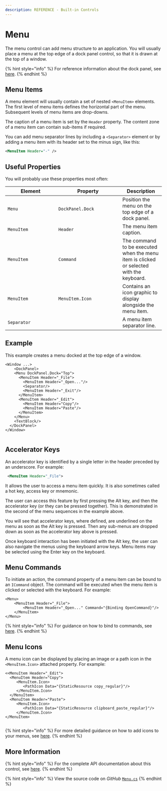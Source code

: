 ```yaml
---
description: REFERENCE - Built-in Controls
---
```


# Menu

The menu control can add menu structure to an application. You will usually place a menu at the top edge of a dock panel control, so that it is drawn at the top of a window.

{% hint style="info" %}
For reference information about the dock panel, see [here](dockpanel.md).
{% endhint %}

## Menu Items

A menu element will usually contain a set of nested `<MenuItem>` elements. The first level of menu items defines the horizontal part of the menu. Subsequent levels of menu items are drop-downs.

The caption of a menu item is set by the `Header` property. The content zone of a menu item can contain sub-items if required.

You can add menu separator lines by including a `<Separator>` element or by adding a menu item with its header set to the minus sign, like this:

```xml
<MenuItem Header="-" />
```

## Useful Properties

You will probably use these properties most often:

<table><thead><tr><th width="147.33333333333331">Element</th><th width="190">Property</th><th>Description</th></tr></thead><tbody><tr><td><code>Menu</code></td><td><code>DockPanel.Dock</code></td><td>Position the menu on the top edge of a dock panel.</td></tr><tr><td><code>MenuItem</code></td><td><code>Header</code></td><td>The menu item caption.</td></tr><tr><td><code>MenuItem</code></td><td><code>Command</code></td><td>The command to be executed when the menu item is clicked or selected with the keyboard.</td></tr><tr><td><code>MenuItem</code></td><td><code>MenuItem.Icon</code></td><td>Contains an icon graphic to display alongside the menu item.</td></tr><tr><td><code>Separator</code></td><td></td><td>A menu item separator line.</td></tr></tbody></table>

## Example

This example creates a menu docked at the top edge of a window.&#x20;

```markup
<Window ...>
    <DockPanel>
    <Menu DockPanel.Dock="Top">
      <MenuItem Header="_File">
        <MenuItem Header="_Open..."/>
        <Separator/>
        <MenuItem Header="_Exit"/>
      </MenuItem>
      <MenuItem Header="_Edit">
        <MenuItem Header="Copy"/>
        <MenuItem Header="Paste"/>
      </MenuItem>
    </Menu>
    <TextBlock/>
  </DockPanel>
</Window>
```

<figure><img src="../../.gitbook/assets/menu.gif" alt=""><figcaption></figcaption></figure>

## Accelerator Keys

An accelerator key is identified by a single letter in the header preceded by an underscore. For example:

```xml
 <MenuItem Header="_File">
```

It allows the user to access a menu item quickly. It is also sometimes called a hot key, access key or mnemonic.

The user can access this feature by first pressing the Alt key, and then the accelerator key (or they can be pressed together). This is demonstrated in the second of the menu sequences in the example above.

You will see that accelerator keys, where defined, are underlined on the menu as soon as the Alt key is pressed. Then any sub-menus are dropped down as soon as the accelerator key above is pressed.&#x20;

Once keyboard interaction has been initiated with the Alt key, the user can also navigate the menus using the keyboard arrow keys. Menu items may be selected using the Enter key on the keyboard.

## Menu Commands <a href="#menu-commands" id="menu-commands"></a>

To initiate an action, the command property of a menu item can be bound to an `ICommand` object. The command will be executed when the menu item is clicked or selected with the keyboard. For example:

```markup
<Menu>
    <MenuItem Header="_File">
        <MenuItem Header="_Open..." Command="{Binding OpenCommand}"/>
    </MenuItem>
</Menu>
```

{% hint style="info" %}
For guidance on how to bind to commands, see [here](broken-reference).
{% endhint %}

## Menu Icons <a href="#menu-icons" id="menu-icons"></a>

A menu icon can be displayed by placing an image or a path icon in the `<MenuItem.Icon>` attached property. For example:

```markup
<<MenuItem Header="_Edit">
  <MenuItem Header="Copy">
     <MenuItem.Icon>
        <PathIcon Data="{StaticResource copy_regular}"/>
     </MenuItem.Icon>
  </MenuItem>
  <MenuItem Header="Paste">
     <MenuItem.Icon>
        <PathIcon Data="{StaticResource clipboard_paste_regular}"/>
     </MenuItem.Icon>
</MenuItem>
```

<figure><img src="../../.gitbook/assets/menu2.gif" alt=""><figcaption></figcaption></figure>

{% hint style="info" %}
For more detailed guidance on how to add icons to your menus, see [here](../../guides/graphics-and-animation/how-to-add-menu-icons.md).
{% endhint %}

## More Information <a href="#dynamically-creating-menus" id="dynamically-creating-menus"></a>

{% hint style="info" %}
For the complete API documentation about this control, see [here](http://reference.avaloniaui.net/api/Avalonia.Controls/Menu/).
{% endhint %}

{% hint style="info" %}
View the source code on _GitHub_ [`Menu.cs`](https://github.com/AvaloniaUI/Avalonia/blob/master/src/Avalonia.Controls/Menu.cs)
{% endhint %}
